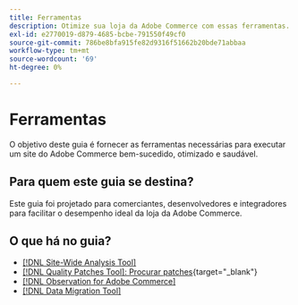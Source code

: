 ```yaml
---
title: Ferramentas
description: Otimize sua loja da Adobe Commerce com essas ferramentas.
exl-id: e2770019-d879-4685-bcbe-791550f49cf0
source-git-commit: 786be8bfa915fe82d9316f51662b20bde71abbaa
workflow-type: tm+mt
source-wordcount: '69'
ht-degree: 0%

---
```


# Ferramentas

O objetivo deste guia é fornecer as ferramentas necessárias para executar um site do Adobe Commerce bem-sucedido, otimizado e saudável.

## Para quem este guia se destina?

Este guia foi projetado para comerciantes, desenvolvedores e integradores para facilitar o desempenho ideal da loja da Adobe Commerce.

## O que há no guia?

* [[!DNL Site-Wide Analysis Tool]](../tools/site-wide-analysis-tool/intro.md)
* [[!DNL Quality Patches Tool]: Procurar patches](https://experienceleague.adobe.com/tools/commerce-quality-patches/index.html){target="_blank"}
* [[!DNL Observation for Adobe Commerce]](../tools/observation-for-adobe-commerce/intro.md)
* [[!DNL Data Migration Tool]](data-migration-tool/how-migration-works.md)
